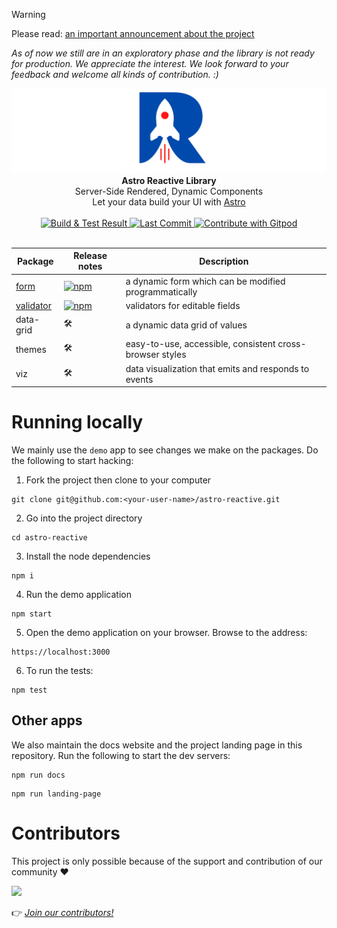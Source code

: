 > [!WARNING]
> 
> Please read: [an important announcement about the project](https://github.com/orgs/astro-reactive/discussions/304)
> 
> *As of now we still are in an exploratory phase and the library is not ready for production. We appreciate the interest. We look forward to your feedback and welcome all kinds of contribution. :)*

<p align="center">
  <img src="https://raw.githubusercontent.com/astro-reactive/astro-reactive/main/.github/assets/logo/min-banner.png" alt="Astro Reactive Library Logo">
  <br />
  <strong>Astro Reactive Library</strong>
  <br />
  Server-Side Rendered, Dynamic Components
  <br />
  Let your data build your UI with <a href="https://astro.build">Astro</a>
  <br />
  <br />
  <a href="https://github.com/astro-reactive/astro-reactive/actions/workflows/build-and-test.yml">
    <img src="https://github.com/astro-reactive/astro-reactive/actions/workflows/build-and-test.yml/badge.svg?branch=main" alt="Build & Test Result" />
  </a>
  <a href="https://github.com/astro-reactive/astro-reactive">
    <img alt="Last Commit" src="https://img.shields.io/github/last-commit/astro-reactive/astro-reactive?logo=github" />
  </a>
  <a href="https://gitpod.io/#https://github.com/astro-reactive/astro-reactive.git">
  <img
    src="https://img.shields.io/badge/Contribute%20with-Gitpod-908a85?logo=gitpod"
    alt="Contribute with Gitpod"
  />
  </a>

  <br />
  <br />
<p>

| Package                                                                                              | Release notes                                                                                     | Description                                              |
| ---------------------------------------------------------------------------------------------------- | ------------------------------------------------------------------------------------------------- | -------------------------------------------------------- |
| [form](https://github.com/astro-reactive/astro-reactive/blob/main/packages/form/README.md)           | [![npm](https://img.shields.io/npm/v/@astro-reactive/form)](./packages/form/CHANGELOG.md)           | a dynamic form which can be modified programmatically    |
| [validator](https://github.com/astro-reactive/astro-reactive/blob/main/packages/validator/README.md) | [![npm](https://img.shields.io/npm/v/@astro-reactive/validator)](./packages/validator/CHANGELOG.md) | validators for editable fields                           |
| data-grid                                                                                            | 🛠                                                                                                 | a dynamic data grid of values                            |
| themes                                                                                               | 🛠                                                                                                 | easy-to-use, accessible, consistent cross-browser styles |
| viz                                                                                                  | 🛠                                                                                                 | data visualization that emits and responds to events     |

# Running locally

We mainly use the `demo` app to see changes we make on the packages. Do the following to start hacking:

1. Fork the project then clone to your computer

```
git clone git@github.com:<your-user-name>/astro-reactive.git
```

2. Go into the project directory

```
cd astro-reactive
```

3. Install the node dependencies

```
npm i
```

4. Run the demo application

```
npm start
```

5. Open the demo application on your browser. Browse to the address:

```
https://localhost:3000
```

6. To run the tests:

```
npm test
```

## Other apps

We also maintain the docs website and the project landing page in this repository. Run the following to start the dev servers:

```
npm run docs
```

```
npm run landing-page
```

# Contributors

This project is only possible because of the support and contribution of our community ❤️

<a href="https://github.com/astro-reactive/astro-reactive/graphs/contributors">
  <img src="https://contrib.rocks/image?repo=astro-reactive/astro-reactive" />
</a>

👉 _[Join our contributors!](https://github.com/astro-reactive/astro-reactive/blob/main/CONTRIBUTING.md)_

<!--

## Play around examples:

  <a href="https://stackblitz.com/edit/github-ze9ebb-tthuka?file=package.json,src%2Fpages%2Findex.astro">
    <img
      src="https://developer.stackblitz.com/img/open_in_stackblitz_small.svg"
      alt="Play around in Stackblitz"
    />
  </a>
  <a href="https://codesandbox.io/s/astro-reactive-library-u72dgj?file=/src/pages/index.astro">
    <img
      src="https://img.shields.io/badge/Open%20in-CodeSandbox-040404?logo=codesandbox"
      alt="CodeSandbox"
    />
  </a>

-->
